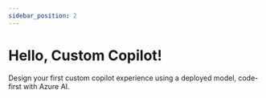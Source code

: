 ```yaml
---
sidebar_position: 2
---
```


# Hello, Custom Copilot!

Design your first custom copilot experience using a deployed model, code-first with Azure AI.